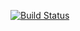 [![Build Status](https://travis-ci.com/Mello-App/static-website.svg?branch=master)](https://travis-ci.com/Mello-App/static-website)
